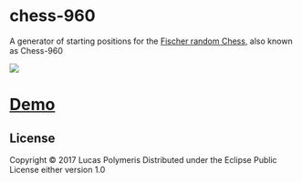 # chess-960

A generator of starting positions for the [Fischer random Chess](https://en.wikipedia.org/wiki/Chess960), also known as
Chess-960

![](https://github.com/Average-user/Chess-960-generator/blob/master/resources/public/img/demo.png?raw=true)
# [Demo](https://average-user.github.io/Chess-960-generator/)

## License

Copyright © 2017 Lucas Polymeris
Distributed under the Eclipse Public License either version 1.0
